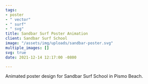 ```yaml
---
tags:
- poster
- " vector"
- " surf"
- " svg"
title: Sandbar Surf Poster Animation
client: Sandbar Surf School
image: "/assets/img/uploads/sandbar-poster.svg"
multiple_images: []
svg: true
date: 2021-12-14 12:17:00 -0800

---
```

Animated poster design for Sandbar Surf School in Pismo Beach.